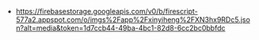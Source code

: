 - https://firebasestorage.googleapis.com/v0/b/firescript-577a2.appspot.com/o/imgs%2Fapp%2Fxinyiheng%2FXN3hx9RDc5.json?alt=media&token=1d7ccb44-49ba-4bc1-82d8-6cc2bc0bbfdc
